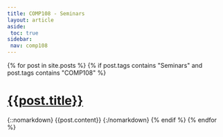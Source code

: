 ```yaml
---
title: COMP108 - Seminars
layout: article
aside:
 toc: true
sidebar:
 nav: comp108
---
```

{% for post in site.posts %}
{% if post.tags contains "Seminars" and post.tags contains "COMP108" %}
# [{{post.title}}]({{site.baseurl}}{{post.url}})
{::nomarkdown}
{{post.content}}
{:/nomarkdown}
{% endif %}
{% endfor %}

